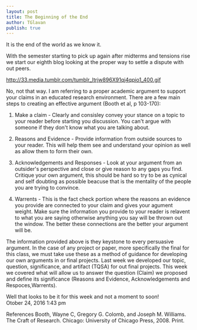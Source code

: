 ```yaml
---
layout: post
title: The Beginning of the End
author: TGlavan
publish: true
---
```


It is the end of the world as we know it.

With the semester starting to pick up again after midterms and tensions rise we start our eighth blog looking at the proper way to settle a dispute with out peers.  

http://33.media.tumblr.com/tumblr_ltrjw896X91qj4qpio1_400.gif

No, not that way.  I am referring to a proper academic argument to support your claims in an educated research environment.  There are a few main steps to creating an effective argument (Booth et al, p 103-170):

1. Make a claim - Clearly and consisley convey your stance on a topic to your reader before starting you discussion.  You can't argue with someone if they don't know what you are talking about.

2. Reasons and Evidence - Provide information from outside sources to your reader.  This will help them see and understand your opinion as well as allow them to form their own.

3. Acknowledgements and Responses - Look at your argument from an outsider's perspective and close or give reason to any gaps you find. Critique your own argument, this should be hard so try to be as cynical and self doubting as possible beacuse that is the mentality of the people you are trying to convince.

4. Warrents - This is the fact check portion where the reasons an evidence you provide are connected to your claim and gives your agument weight.  Make sure the information you provide to your reader is relavent to what you are saying otherwise anything you say will be thrown out the window.  The better these connections are the better your argument will be.

The information provided above is they keystone to every persuasive argument.  In the case of any project or paper, more specifically the final for this class,  we must take use these as a method of guidance for developing our own arguments in or final projects.  Last week we developed our topic, question, significance, and artifact (TQSA) for out final projects.  This week we covered what will allow us to answer the question (Claim) we proposed and define its significance (Reasons and Evidence, Acknowledgements and Respoces,Warrents).

Well that looks to be it for this week and not a moment to soon!  
Otober 24, 2016 1:43 pm

References
Booth, Wayne C, Gregory G. Colomb, and Joseph M. Williams. The Craft of Research. Chicago: University of Chicago Press, 2008. Print.
